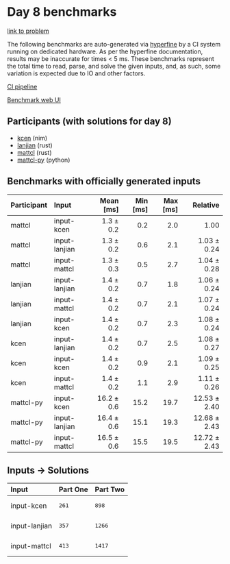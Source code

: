 # Day 8 benchmarks

[link to problem](https://adventofcode.com/2024/day/8)

The following benchmarks are auto-generated via
[hyperfine](https://github.com/sharkdp/hyperfine) by a CI system running on
dedicated hardware. As per the hyperfine documentation, results may be
inaccurate for times < 5 ms. These benchmarks represent the total time to read,
parse, and solve the given inputs, and, as such, some variation is expected due
to IO and other factors.

[CI pipeline](http://ci.papercode.net:8080/teams/main/pipelines/aoc2024)

[Benchmark web UI](https://aoc.ancalagon.black)


## Participants (with solutions for day 8)

- [kcen](https://github.com/kcen/aoc2024) (nim)
- [lanjian](https://github.com/lanjian/aoc-2024) (rust)
- [mattcl](https://github.com/mattcl/aoc2024) (rust)
- [mattcl-py](https://github.com/mattcl/aoc2024-py) (python)


## Benchmarks with officially generated inputs

| Participant | Input | Mean [ms] | Min [ms] | Max [ms] | Relative |
|:---|:---|---:|---:|---:|---:|
| mattcl | input-kcen | 1.3 ± 0.2 | 0.2 | 2.0 | 1.00 |
| mattcl | input-lanjian | 1.3 ± 0.2 | 0.6 | 2.1 | 1.03 ± 0.24 |
| mattcl | input-mattcl | 1.3 ± 0.3 | 0.5 | 2.7 | 1.04 ± 0.28 |
| lanjian | input-lanjian | 1.4 ± 0.2 | 0.7 | 1.8 | 1.06 ± 0.24 |
| lanjian | input-mattcl | 1.4 ± 0.2 | 0.7 | 2.1 | 1.07 ± 0.24 |
| lanjian | input-kcen | 1.4 ± 0.2 | 0.7 | 2.3 | 1.08 ± 0.24 |
| kcen | input-lanjian | 1.4 ± 0.2 | 0.7 | 2.5 | 1.08 ± 0.27 |
| kcen | input-kcen | 1.4 ± 0.2 | 0.9 | 2.1 | 1.09 ± 0.25 |
| kcen | input-mattcl | 1.4 ± 0.2 | 1.1 | 2.9 | 1.11 ± 0.26 |
| mattcl-py | input-kcen | 16.2 ± 0.6 | 15.2 | 19.7 | 12.53 ± 2.40 |
| mattcl-py | input-lanjian | 16.4 ± 0.6 | 15.1 | 19.3 | 12.68 ± 2.43 |
| mattcl-py | input-mattcl | 16.5 ± 0.6 | 15.5 | 19.5 | 12.72 ± 2.43 |


## Inputs -> Solutions

| Input | Part One | Part Two |
|:---|:---|:---|
|input-kcen|<pre>261</pre>|<pre>898</pre>|
|input-lanjian|<pre>357</pre>|<pre>1266</pre>|
|input-mattcl|<pre>413</pre>|<pre>1417</pre>|